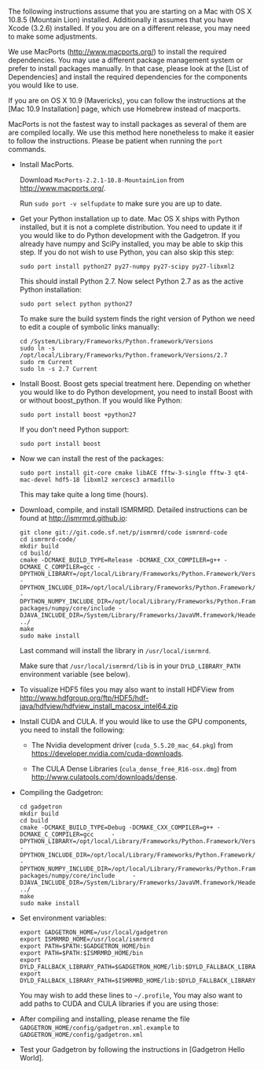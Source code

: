 The following instructions assume that you are starting on a Mac with OS X 10.8.5 (Mountain Lion) installed. Additionally it assumes that you have Xcode (3.2.6) installed. If you you are on a different release, you may need to make some adjustments.

We use MacPorts (<http://www.macports.org/>) to install the required dependencies. You may use a different package management system or prefer to install packages manually. In that case, please look at the [List of Dependencies] and install the required dependencies for the components you would like to use.

If you are on OS X 10.9 (Mavericks), you can follow the instructions at the [Mac 10.9 Installation] page, which use Homebrew instead of macports.

MacPorts is not the fastest way to install packages as several of them are are compiled locally. We use this method here nonetheless to make it easier to follow the instructions. Please be patient when running the `port` commands.

-   Install MacPorts.

    Download `MacPorts-2.2.1-10.8-MountainLion` from <http://www.macports.org/>.

    Run `sudo port -v selfupdate` to make sure you are up to date.

-   Get your Python installation up to date. Mac OS X ships with Python installed, but it is not a complete distribution. You need to update it if you would like to do Python development with the Gadgetron. If you already have numpy and SciPy installed, you may be able to skip this step. If you do not wish to use Python, you can also skip this step:
    
        sudo port install python27 py27-numpy py27-scipy py27-libxml2

    This should install Python 2.7. Now select Python 2.7 as as the active Python installation:
    
        sudo port select python python27

    To make sure the build system finds the right version of Python we need to edit a couple of symbolic links manually:

        cd /System/Library/Frameworks/Python.framework/Versions
        sudo ln -s /opt/local/Library/Frameworks/Python.framework/Versions/2.7
        sudo rm Current
        sudo ln -s 2.7 Current

-   Install Boost. Boost gets special treatment here. Depending on whether you would like to do Python development, you need to install Boost with or without boost\_python. If you would like Python:

        sudo port install boost +python27

    If you don't need Python support:

        sudo port install boost

-   Now we can install the rest of the packages:

        sudo port install git-core cmake libACE fftw-3-single fftw-3 qt4-mac-devel hdf5-18 libxml2 xercesc3 armadillo

    This may take quite a long time (hours).

-   Download, compile, and install ISMRMRD. Detailed instructions can be found at <http://ismrmrd.github.io>:

        git clone git://git.code.sf.net/p/ismrmrd/code ismrmrd-code
        cd ismrmrd-code/
        mkdir build
        cd build/
        cmake -DCMAKE_BUILD_TYPE=Release -DCMAKE_CXX_COMPILER=g++ -DCMAKE_C_COMPILER=gcc -DPYTHON_LIBRARY=/opt/local/Library/Frameworks/Python.Framework/Versions/Current/lib/libpython2.7.dylib     -DPYTHON_INCLUDE_DIR=/opt/local/Library/Frameworks/Python.Framework/Versions/Current/Headers     -DPYTHON_NUMPY_INCLUDE_DIR=/opt/local/Library/Frameworks/Python.Framework/Versions/Current/lib/python2.7/site-packages/numpy/core/include -DJAVA_INCLUDE_DIR=/System/Library/Frameworks/JavaVM.framework/Headers ../
        make
        sudo make install

    Last command will install the library in `/usr/local/ismrmrd`.

    Make sure that `/usr/local/ismrmrd/lib` is in your `DYLD_LIBRARY_PATH` environment variable (see below).

-   To visualize HDF5 files you may also want to install HDFView from <http://www.hdfgroup.org/ftp/HDF5/hdf-java/hdfview/hdfview_install_macosx_intel64.zip>

-   Install CUDA and CULA. If you would like to use the GPU components, you need to install the following:

    -   The Nvidia development driver (`cuda_5.5.20_mac_64.pkg`) from <https://developer.nvidia.com/cuda-downloads>.

    -   The CULA Dense Libraries (`cula_dense_free_R16-osx.dmg`) from <http://www.culatools.com/downloads/dense>.

-   Compiling the Gadgetron:
 
        cd gadgetron
        mkdir build
        cd build
        cmake -DCMAKE_BUILD_TYPE=Debug -DCMAKE_CXX_COMPILER=g++ -DCMAKE_C_COMPILER=gcc     -DPYTHON_LIBRARY=/opt/local/Library/Frameworks/Python.Framework/Versions/Current/lib/libpython2.7.dylib     -DPYTHON_INCLUDE_DIR=/opt/local/Library/Frameworks/Python.Framework/Versions/Current/Headers     -DPYTHON_NUMPY_INCLUDE_DIR=/opt/local/Library/Frameworks/Python.Framework/Versions/Current/lib/python2.7/site-packages/numpy/core/include     -DJAVA_INCLUDE_DIR=/System/Library/Frameworks/JavaVM.framework/Headers ../
        make
        sudo make install 

 
-   Set environment variables:

        export GADGETRON_HOME=/usr/local/gadgetron
        export ISMRMRD_HOME=/usr/local/ismrmrd
        export PATH=$PATH:$GADGETRON_HOME/bin
        export PATH=$PATH:$ISMRMRD_HOME/bin
        export DYLD_FALLBACK_LIBRARY_PATH=$GADGETRON_HOME/lib:$DYLD_FALLBACK_LIBRARY_PATH
        export DYLD_FALLBACK_LIBRARY_PATH=$ISMRMRD_HOME/lib:$DYLD_FALLBACK_LIBRARY_PATH

    You may wish to add these lines to `~/.profile`, You may also want to add paths to CUDA and CULA libraries if you are using those:

 -   After compiling and installing, please rename the file
    `GADGETRON_HOME/config/gadgetron.xml.example` to
    `GADGETRON_HOME/config/gadgetron.xml`

-   Test your Gadgetron by following the instructions in [Gadgetron Hello World].
